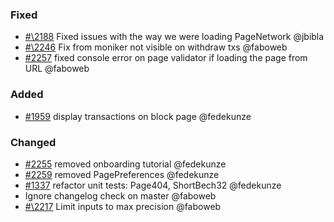 ### Fixed

- [#\2188](https://github.com/cosmos/voyager/issues/2188) Fixed issues with the way we were loading PageNetwork @jbibla
- [#\2246](https://github.com/cosmos/voyager/issues/2246) Fix from moniker not visible on withdraw txs @faboweb
- [\#2257](https://github.com/cosmos/voyager/pull/2257) fixed console error on page validator if loading the page from URL @faboweb

### Added

- [\#1959](https://github.com/cosmos/voyager/issues/1959) display transactions on block page @fedekunze

### Changed

- [\#2255](https://github.com/cosmos/voyager/pull/2255) removed onboarding tutorial @fedekunze
- [\#2259](https://github.com/cosmos/voyager/issues/2259) removed PagePreferences @fedekunze
- [\#1337](https://github.com/cosmos/voyager/issues/1337) refactor unit tests: Page404, ShortBech32 @fedekunze
- Ignore changelog check on master @faboweb
- [#\2217](https://github.com/cosmos/voyager/issues/2217) Limit inputs to max precision @faboweb
